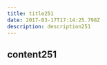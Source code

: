 ```yaml
---
title: title251
date: 2017-03-17T17:14:25.798Z
description: description251
---
```


## content251
  
